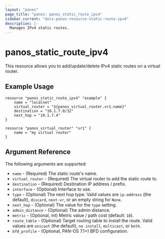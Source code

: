 ```yaml
---
layout: "panos"
page_title: "panos: panos_static_route_ipv4"
sidebar_current: "docs-panos-resource-static-route-ipv4"
description: |-
  Manages IPv4 static routes.
---
```


# panos_static_route_ipv4

This resource allows you to add/update/delete IPv4 static routes on a
virtual router.

## Example Usage

```hcl
resource "panos_static_route_ipv4" "example" {
    name = "localnet"
    virtual_router = "${panos_virtual_router.vr1.name}"
    destination = "10.1.7.0/32"
    next_hop = "10.1.7.4"
}

resource "panos_virtual_router" "vr1" {
    name = "my virtual router"
}
```

## Argument Reference

The following arguments are supported:

* `name` - (Required) The static route's name.
* `virtual_router` - (Required) The virtual router to add the static
  route to.
* `destination` - (Required) Destination IP address / prefix.
* `interface` - (Optional) Interface to use.
* `type` - (Optional) The next hop type.  Valid values are `ip-address` (the
  default), `discard`, `next-vr`, or an empty string for `None`.
* `next_hop` - (Optional) The value for the `type` setting.
* `admin_distance` - (Optional) The admin distance.
* `metric` - (Optional, int) Metric value / path cost (default: `10`).
* `route_table` - (Optional) Target routing table to install the route.  Valid
  values are `unicast` (the default), `no install`, `multicast`, or `both`.
* `bfd_profile` - (Optional, PAN-OS 7.1+) BFD configuration.
